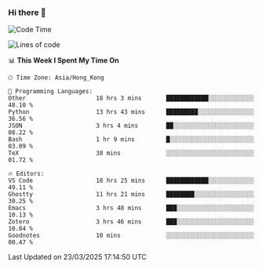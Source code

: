 ### Hi there 👋

<!--
**nicehiro/nicehiro** is a ✨ _special_ ✨ repository because its `README.md` (this file) appears on your GitHub profile.

Here are some ideas to get you started:

- 🔭 I’m currently working on ...
- 🌱 I’m currently learning ...
- 👯 I’m looking to collaborate on ...
- 🤔 I’m looking for help with ...
- 💬 Ask me about ...
- 📫 How to reach me: ...
- 😄 Pronouns: ...
- ⚡ Fun fact: ...
-->

<!--START_SECTION:waka-->
![Code Time](http://img.shields.io/badge/Code%20Time-394%20hrs%2038%20mins-blue)

![Lines of code](https://img.shields.io/badge/From%20Hello%20World%20I%27ve%20Written-1.6%20million%20lines%20of%20code-blue)

📊 **This Week I Spent My Time On** 

```text
🕑︎ Time Zone: Asia/Hong_Kong

💬 Programming Languages: 
Other                    18 hrs 3 mins       ████████████░░░░░░░░░░░░░   48.10 % 
Python                   13 hrs 43 mins      █████████░░░░░░░░░░░░░░░░   36.56 % 
JSON                     3 hrs 4 mins        ██░░░░░░░░░░░░░░░░░░░░░░░   08.22 % 
Bash                     1 hr 9 mins         █░░░░░░░░░░░░░░░░░░░░░░░░   03.09 % 
TeX                      38 mins             ░░░░░░░░░░░░░░░░░░░░░░░░░   01.72 % 

🔥 Editors: 
VS Code                  18 hrs 25 mins      ████████████░░░░░░░░░░░░░   49.11 % 
Ghostty                  11 hrs 21 mins      ████████░░░░░░░░░░░░░░░░░   30.25 % 
Emacs                    3 hrs 48 mins       ███░░░░░░░░░░░░░░░░░░░░░░   10.13 % 
Zotero                   3 hrs 46 mins       ███░░░░░░░░░░░░░░░░░░░░░░   10.04 % 
Goodnotes                10 mins             ░░░░░░░░░░░░░░░░░░░░░░░░░   00.47 % 
```


 Last Updated on 23/03/2025 17:14:50 UTC
<!--END_SECTION:waka-->

